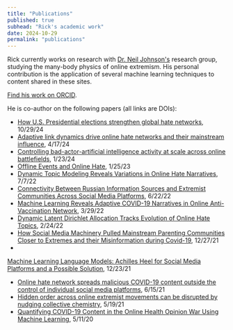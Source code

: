 ```yaml
---
title: "Publications"
published: true
subhead: "Rick's academic work"
date: 2024-10-29
permalink: "publications"
---
```


Rick currently works on research with <a href="https://en.wikipedia.org/wiki/Neil_F._Johnson" target="_blank">Dr. Neil Johnson's</a> research group, studying the many-body physics of online extremism. His personal contribution is the application of several machine learning techniques to content shared in these sites.

<a href="https://orcid.org/0000-0002-1871-7478" target="_blank">Find his work on ORCID</a>.

He is co-author on the following papers (all links are DOIs):
- <a href="https://doi.org/10.1038/s44260-024-00018-8" target="_blank">How U.S. Presidential elections strengthen global hate networks</a>, 10/29/24
- <a href="https://doi.org/10.1038/s44260-024-00002-2" target="_blank">Adaptive link dynamics drive online hate networks and their mainstream influence</a>, 4/17/24
- <a href="https://doi.org/10.1093/pnasnexus/pgae004" target="_blank">Controlling bad-actor-artificial intelligence activity at scale across online battlefields</a>, 1/23/24
- <a href="https://doi.org/10.1371/journal.pone.0278511" target="_blank">Offline Events and Online Hate</a>, 1/25/23
- <a href="https://doi.org/10.1007/978-3-031-10464-0_38" target="_blank">Dynamic Topic Modeling Reveals Variations in Online Hate Narratives</a>, 7/7/22
- <a href="https://doi.org/10.3389/fpos.2022.885362" target="_blank">Connectivity Between Russian Information Sources and Extremist Communities Across Social Media Platforms</a>, 6/22/22
- <a href="https://doi.org/10.1007/978-3-030-96188-6_12" target="_blank">Machine Learning Reveals Adaptive COVID-19 Narratives in Online Anti-Vaccination Network</a>, 3/29/22
- <a href="https://doi.org/10.54364/aaiml.2022.1117" target="_blank">Dynamic Latent Dirichlet Allocation Tracks Evolution of Online Hate Topics</a>, 2/24/22
- <a href="https://doi.org/10.1109/ACCESS.2021.3138982" target="_blank">How Social Media Machinery Pulled Mainstream Parenting Communities Closer to Extremes and their Misinformation during Covid-19</a>, 12/27/21
- <a href="https://doi.org/10.54364/aaiml.2021.1112" target="_blank">
Machine Learning Language Models: Achilles Heel for Social Media Platforms and a Possible Solution</a>, 12/23/21
- <a href="https://doi.org/10.1038/s41598-021-89467-y" target="_blank">Online hate network spreads malicious COVID-19 content outside the control of individual social media platforms</a>, 6/15/21
- <a href="https://doi.org/10.1038/s41598-021-89349-3" target="_blank">Hidden order across online extremist movements can be disrupted by nudging collective chemistry</a>, 5/19/21
- <a href="https://doi.org/10.1109/ACCESS.2020.2993967" target="_blank">Quantifying COVID-19 Content in the Online Health Opinion War Using Machine Learning</a>, 5/11/20

